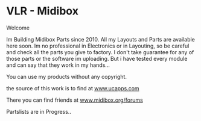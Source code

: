 VLR - Midibox
==============

Welcome 

Im Building Midibox Parts since 2010. All my Layouts and Parts are available here soon. 
Im no professional in Electronics or in Layouting, so be careful and check all the parts you give to factory. 
I don't take guarantee for any of those parts or the software im uploading. 
But i have tested every module and can say that they work in my hands...

You can use my products without any copyright.

the source of this work is to find at www.ucapps.com

There you can find friends at www.midibox.org/forums

Partslists are in Progress..
